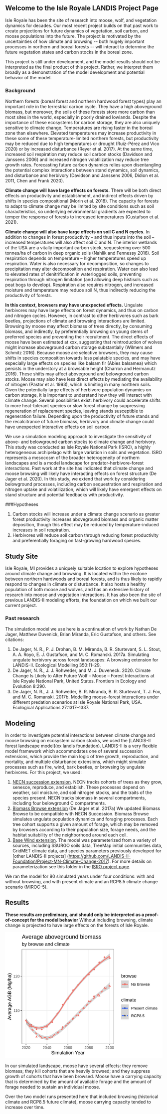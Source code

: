 ## Welcome to the Isle Royale LANDIS Project Page

Isle Royale has been the site of research into moose, wolf, and vegetation dynamics for decades. Our most recent project builds on that past work to create projections for future dynamics of vegetation, soil carbon, and moose populations into the future. The project is motivated by the uncertainties of how climate and browsing -- both hugely important processes in northern and boreal forests -- will interact to determine the future vegetation states and carbon stocks in the boreal zone. 

This project is still under development, and the model results should not be interpreted as the final product of this project. Rather, we interpret them broadly as a demonstration of the model development and potential behavior of the model. 

### Background

Northern forests (boreal forest and northern hardwood forest types) play an important role in the terrestrial carbon cycle. They have a high aboveground biomass, but moreover, the soils of these forests store more carbon than most sites in the world, especially in poorly drained lowlands. Despite the importance of these ecosystems for carbon storage, they are also uniquely sensitive to climate change. Temperatures are rising faster in the boreal zone than elsewhere. Elevated temperatures may increase productivity in these some of these temperature-limited northern forests, but productivity may be reduced due to high temperatures or drought (Ruiz-Pérez and Vico 2020) or by increased disturbance (Reyer et al. 2017). At the same time, increased soil respiration may reduce soil carbon stocks (Davidson and Janssens 2006) and increased nitrogen volatilization may reduce tree growth rates. Forecasting future carbon dynamics relies upon disentangling the potential complex interactions between stand dynamics, soil dynamics, and disturbance and herbivory (Davidson and Janssens 2006, Didion et al. 2011, Chen and Frank 2020). 

**Climate change will have large effects on forests.** There will be both direct effects on productivity and establishment, and indirect effects driven by shifts in species compositional (Morin et al. 2018). The capacity for forests to adapt to climate change may be limited by site conditions such as soil characteristics, so underlying environmental gradients are expected to temper the response of forests to increased temperatures (Gustafson et al. 2021). 

**Climate change will also have large effects on soil C and N cycles.**  In addition to changes in forest productivity – and thus inputs into the soil – increased temperatures will also affect soil C and N. The interior wetlands of the USA are a vitally important carbon stock, sequestering over 500 tonnes/ha of carbon in deep organic soils (Nahlik and Fennessy 2016). Soil respiration depends on temperature – higher temperatures speed up respiration. Water is also necessary for decomposition, so changes to precipitation may alter decomposition and respiration. Water can also lead to elevated rates of denitrification in waterlogged soils, preventing respiration through nitrogen limitation (and allowing deep histisols such as peat bogs to develop). Respiration also requires nitrogen, and increased moisture and temperature may reduce soil N, thus indirectly reducing the productivity of forests.

**In this context, browsers may have unexpected effects.** Ungulate herbivores may have large effects on forest dynamics, and thus on carbon and nitrogen cycles. However, in contrast to other herbivores such as bark beetles, projections of climate and browsing interactions are limited. Browsing by moose may affect biomass of trees directly, by consuming biomass, and indirectly, by preferentially browsing on young stems of preferred species and preventing their recruitment. The direct effects of moose have been estimated at xxx, suggesting that reintroduction of wolves might increase aboveground carbon storage substantially (Wilmers and Schmitz 2016). Because moose are selective browsers, they may cause shifts in species composition towards less palatable species, and may have especially large effects on species like balsam fir (Abies balsamea) which persists in the understory at a browsable height (Charron and Hermanutz 2016). These shifts may affect aboveground and belowground carbon stocks. Moose may also have less direct effects by mediating the availability of nitrogen (Pastor et al. 1993), which is limiting in many northern soils. Given the potentially large effects of herbivore population dynamics on carbon storage, it is important to understand how they will interact with climate change. Several possibilities exist: herbivory could accelerate shifts to more heat-tolerant species or slow forest change by suppressing regeneration of replacement species, leaving stands susceptible to regeneration failure. Depending upon the productivity of future stands and the recalcitrance of future biomass, herbivory and climate change could have unexpected interactive effects on soil carbon.  

We use a simulation modeling approach to investigate the sensitivity of above- and belowground carbon stocks to climate change and herbivory. This study was conducted as Isle Royale National Park (ISRO), a highly heterogeneous archipelago with large variation in soils and vegetation. ISRO represents a mesocosm of the broader heterogeneity of northern landscapes and is a model landscape for predator-herbivore-forest interactions. Past work at the site has indicated that climate change and moose browsing will likely have interacting effects on forest structure (De Jager et al. 2020). In this study, we extend that work by considering belowground processes, including carbon sequestration and respiration and nitrogen uptake and volatilization, which will likely have emergent effects on stand structure and potential feedbacks with productivity.  

###Hypotheses
1. Carbon stocks will increase under a climate change scenario as greater forest productivity increases aboveground biomass and organic matter deposition, though this effect may be reduced by temperature-induced increases in soil respiration.
2. Herbivores will reduce soil carbon through reducing forest productivity and preferentially foraging on fast-growing hardwood species. 

## Study Site

Isle Royale, MI provides a uniquely suitable location to explore hypotheses around climate change and browsing. It is located within the ecotone between northern hardwoods and boreal forests, and is thus likely to rapidly respond to changes in climate or disturbance. It also hosts a healthy population of both moose and wolves, and has an extensive history of research into moose and vegetation interactions. It has also been the site of previous LANDIS-II modeling efforts, the foundation on which we built our current project. 

### Past research

The simulation model we use here is a continuation of work by Nathan De Jager, Matthew Duvenick, Brian Miranda, Eric Gustafson, and others. See citations:

1. De Jager, N. R., P. J. Drohan, B. M. Miranda, B. R. Sturtevant, S. L. Stout, A. A. Royo, E. J. Gustafson, and M. C. Romanski. 2017a. Simulating ungulate herbivory across forest landscapes: A browsing extension for LANDIS-II. Ecological Modelling 350:11–29.
2. De Jager, N. R., J. J. Rohweder, and M. J. Duveneck. 2020. Climate Change Is Likely to Alter Future Wolf – Moose – Forest Interactions at Isle Royale National Park, United States. Frontiers in Ecology and Evolution 8:290.
3. De Jager, N. R., J. J. Rohweder, B. R. Miranda, B. R. Sturtevant, T. J. Fox, and M. C. Romanski. 2017b. Modelling moose–forest interactions under different predation scenarios at Isle Royale National Park, USA. Ecological Applications 27:1317–1337.

## Modeling

In order to investigate potential interactions between climate change and moose browsing on ecosystem carbon stocks, we used the [LANDIS-II forest landscape model](xx landis foundation). LANDIS-II is a very flexible model framework which accommodates one of several succession extensions, which provide the main logic of tree growth, reproduction, and mortality, and multiple disturbance extensions, which might simulate processes such as fire, wind, bark beetles, or browsing by ungulate herbivores. For this project, we used: 
1. [NECN succession extension](https://github.com/LANDIS-II-Foundation/Extension-NECN-Succession). NECN tracks cohorts of trees as they grow, senesce, reproduce, and establish. These processes depend on weather, soil moisture, and soil nitrogen stocks, and the traits of the species present. NECN tracks biomass in several compartments, including four belowground C compartments.
2. [Biomass Browse extension](https://github.com/LANDIS-II-Foundation/Extension-Biomass-Browse) (De Jager et al. 2017a) We updated Biomass Browse to be compatible with NECN Succession. Biomass Browse simulates ungulate population dynamics and foraging processes. Each tree cohort supports a given amount of forage, which may be removed by browsers according to their population size, forage needs, and the habitat suitability of the neighborhood around each cell.
3. [Base Wind extension](https://github.com/LANDIS-II-Foundation/Extension-Base-Wind). 
The model was parameterized from a variety of sources, including SSURGO soils data, TreeMap initial communities data, GridMET climate data, and species parameters previously developed for [other LANDIS-II projects] (https://github.com/LANDIS-II-Foundation/Project-MN-Climate-Change-2017). For more details on parameterization see this folder in the [ISRO project page](https://github.com/LANDIS-II-Foundation/Project-Isle-Royale-2021/tree/main/Parameterization).

We ran the model for 80 simulated years under four conditions: with and without browsing, and with present climate and an RCP8.5 climate change scenario (MIROC-5). 

## Results

**These results are preliminary, and should only be interpreted as a proof-of-concept for the model behavior**
Without including browsing, climate change is projected to have large effects on the forests of Isle Royale. 

![AGB image no browse]( ./images/agb_nobrowse.svg)


In our simulated landscape, moose have several effects: they remove biomass; they kill cohorts that are heavily browsed; and they suppress growth of cohorts that have been browsed. Moose have a carrying capacity that is determined by the amount of available forage and the amount of forage needed to sustain an individual moose. 

Over the two model runs presented here that included browsing (historical climate and RCP8.5 future climate), moose carrying capacity tended to increase over time. 




